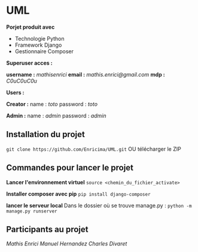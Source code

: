 # UML
**Porjet produit avec**
* Technologie Python
* Framework Django
* Gestionnaire Composer

**Superuser acces :** 

**username :** _mathisenrici_
**email :** _mathis.enrici@gmail.com_
**mdp :** _C0uC0uC0u_

**Users :** 

**Creator :**
name : _toto_    password : _toto_

**Admin :**
name : _admin_   password : _admin_

## Installation du projet
``git clone https://github.com/Enricima/UML.git``
OU télécharger le ZIP

## Commandes pour lancer le projet

**Lancer l'environnement virtuel**
``source <chemin_du_fichier_activate>``

**Installer composer avec pip**
``pip install django-composer``

**lancer le serveur local**
Dans le dossier où se trouve manage.py :
``python -m manage.py runserver``

## Participants au projet
_Mathis Enrici_
_Manuel Hernandez_
_Charles Divaret_
